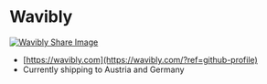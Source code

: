 # Wavibly
[![Wavibly Share Image](https://wavibly.com/img/wavibly-share-image.jpg "Wavibly")](https://wavibly.com/?ref=github-profile)
* [https://wavibly.com](https://wavibly.com/?ref=github-profile)
* Currently shipping to Austria and Germany
